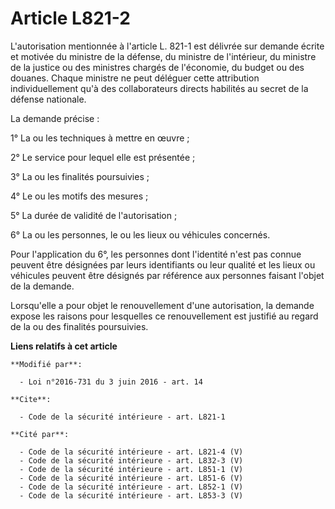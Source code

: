 # Article L821-2

L'autorisation mentionnée à l'article L. 821-1 est délivrée sur demande écrite et motivée du ministre de la défense, du
ministre de l'intérieur, du ministre de la justice  ou des ministres chargés de l'économie, du budget ou des douanes. Chaque
ministre ne peut déléguer cette attribution individuellement qu'à des collaborateurs directs habilités au secret de la
défense nationale. 

La demande précise : 

1° La ou les techniques à mettre en œuvre ; 

2° Le service pour lequel elle est présentée ; 

3° La ou les finalités poursuivies ; 

4° Le ou les motifs des mesures ; 

5° La durée de validité de l'autorisation ; 

6° La ou les personnes, le ou les lieux ou véhicules concernés. 

Pour l'application du 6°, les personnes dont l'identité n'est pas connue peuvent être désignées par leurs identifiants ou
leur qualité et les lieux ou véhicules peuvent être désignés par référence aux personnes faisant l'objet de la demande. 

Lorsqu'elle a pour objet le renouvellement d'une autorisation, la demande expose les raisons pour lesquelles ce
renouvellement est justifié au regard de la ou des finalités poursuivies.

**Liens relatifs à cet article**

	**Modifié par**:

	  - Loi n°2016-731 du 3 juin 2016 - art. 14

	**Cite**:

	  - Code de la sécurité intérieure - art. L821-1

	**Cité par**:

	  - Code de la sécurité intérieure - art. L821-4 (V)
	  - Code de la sécurité intérieure - art. L832-3 (V)
	  - Code de la sécurité intérieure - art. L851-1 (V)
	  - Code de la sécurité intérieure - art. L851-6 (V)
	  - Code de la sécurité intérieure - art. L852-1 (V)
	  - Code de la sécurité intérieure - art. L853-3 (V)
